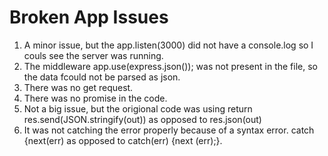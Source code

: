 # Broken App Issues

1. A minor issue, but the app.listen(3000) did not have a console.log so I couls see the server was running. 
2. The middleware app.use(express.json()); was not present in the file, so the data fcould not be parsed as json. 
3. There was no get request. 
4. There was no promise in the code. 
5. Not a big issue, but the origional code was using return res.send(JSON.stringify(out)) as opposed to res.json(out)
6. It was not catching the error properly because of a syntax error. catch {next(err)  as opposed to catch(err) {next (err);}.

